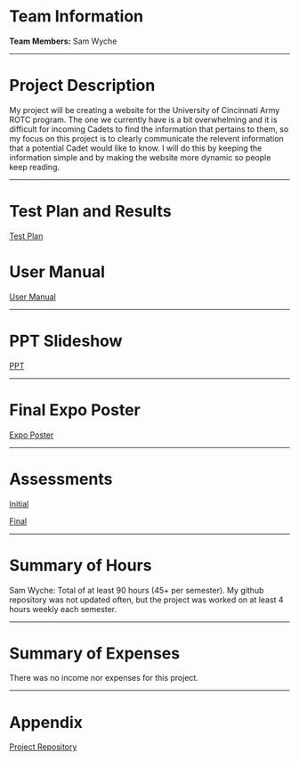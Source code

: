 # Team Information

**Team Members:** Sam Wyche

---

# Project Description

My project will be creating a website for the University of Cincinnati Army ROTC program. The one we currently have is a bit overwhelming and it is difficult for incoming Cadets to find the information that pertains to them, so my focus on this project is to clearly communicate the relevent information that a potential Cadet would like to know. I will do this by keeping the information simple and by making the website more dynamic so people keep reading.

---

# Test Plan and Results

[Test Plan](https://github.com/sam-wyche/wyche-senior-design/blob/main/Spring%20Semester/SD%20A1%20-%20Tests.pdf)


# User Manual

[User Manual](https://github.com/sam-wyche/wyche-senior-design/blob/main/howto.md)

---

# PPT Slideshow

[PPT](https://github.com/sam-wyche/wyche-senior-design/blob/main/Spring%20Semester/SD%20-%20Assignment%204.pptx)

---

# Final Expo Poster

[Expo Poster](https://github.com/sam-wyche/wyche-senior-design/blob/main/Spring%20Semester/SD%20Poster.pdf)

---

# Assessments

[Initial](https://github.com/sam-wyche/wyche-senior-design/blob/main/SD%20Assignment%203%20-%20Individual%20write%20up.pdf)

[Final](https://github.com/sam-wyche/wyche-senior-design/blob/main/Spring%20Semester/SD%20A6.pdf)

---

# Summary of Hours

Sam Wyche: Total of at least 90 hours (45+ per semester). My github repository was not updated often, but the project was worked on at least 4 hours weekly each semester.

---

# Summary of Expenses

There was no income nor expenses for this project.

---
# Appendix

[Project Repository](https://github.com/sam-wyche/army_rotc/tree/master)
